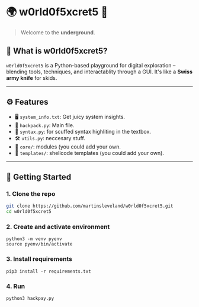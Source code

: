 # 🌍 w0rld0f5xcret5 🔐

> Welcome to the **underground**.  

## 🧠 What is w0rld0f5xcret5?

`w0rld0f5xcret5` is a Python-based playground for digital exploration – blending tools, techniques, and interactablity through a GUI. It's like a **Swiss army knife** for skids.

---

## ⚙️ Features

- 🖥️ `system_info.txt`: Get juicy system insights.
- 🧰 `hackpack.py`: Main file.
- 🧙 `syntax.py`: for scuffed syntax highliting in the textbox.
- 🛠️ `utils.py`: neccesary stuff.
- 📁 `core/`: modules (you could add your own.
- 📁 `templates/`: shellcode templates (you could add your own).


---

## 🚀 Getting Started

### 1. Clone the repo

```bash
git clone https://github.com/martinsleveland/w0rld0f5xcret5.git
cd w0rld0f5xcret5
```
### 2. Create and activate environment

```
python3 -m venv pyenv
source pyenv/bin/activate
```
### 3. Install requirements

```
pip3 install -r requirements.txt
```
### 4. Run

```
python3 hackpay.py
```
